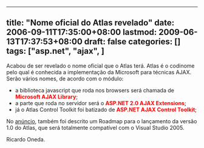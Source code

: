 
---
title: "Nome oficial do Atlas revelado"
date: 2006-09-11T17:35:00+08:00
lastmod: 2009-06-13T17:37:53+08:00
draft: false
categories: []
tags: ["asp.net", "ajax", ]
---


Acabou de ser revelado o nome oficial que o Atlas terá. Atlas é o codinome pelo qual é conhecida a implementação da Microsoft para técnicas AJAX. Serão vários nomes, de acordo com o módulo:

*   a biblioteca javascript que roda nos browsers será chamada de <span style="color: #ff0000;">**Microsoft AJAX Library**</span>; 
*   a parte que roda no servidor será o <span style="color: #ff0000;">**ASP.NET 2.0 AJAX Extensions**</span><span style="color: #000000;">;</span> 
*   já o Atlas Control Toolkit foi batizado de **<span style="color: #ff0000;">ASP.NET AJAX Control Toolkit</span>**;


No [anúncio](http://weblogs.asp.net/scottgu/archive/2006/09/11/_2200_Atlas_2200_-1.0-Naming-and-Roadmap.aspx), também foi descrito um Roadmap para o lançamento da versão 1.0 do Atlas, que será totalmente compatível com o Visual Studio 2005.

Ricardo Oneda.

